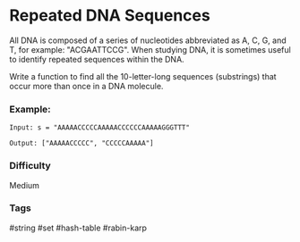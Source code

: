 # Repeated DNA Sequences

All DNA is composed of a series of nucleotides abbreviated as A, C, G, and T, for example: "ACGAATTCCG". When studying DNA, it is sometimes useful to identify repeated sequences within the DNA.

Write a function to find all the 10-letter-long sequences (substrings) that occur more than once in a DNA molecule.

### Example:

```
Input: s = "AAAAACCCCCAAAAACCCCCCAAAAAGGGTTT"

Output: ["AAAAACCCCC", "CCCCCAAAAA"]
```

### Difficulty

Medium

### Tags

#string #set #hash-table #rabin-karp